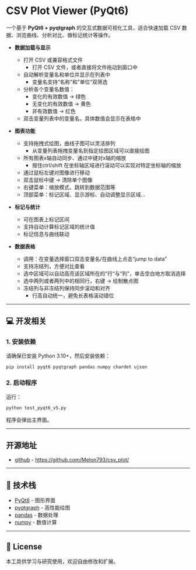 # CSV Plot Viewer (PyQt6)

一个基于 **PyQt6 + pyqtgraph** 的交互式数据可视化工具，适合快速加载 CSV 数据、浏览曲线、分析对比、做标记统计等操作。


- **数据加载与显示**
  - 打开 CSV 或兼容格式文件
    - 打开 CSV 文件，或者直接将文件拖动到窗口中
  - 自动解析变量名和单位并显示在列表中
    - 变量名支持“名称”和”单位“双筛选
  - 分析各个变量名数值：
    - 变化的有效数值 -> 绿色
    - 无变化的有效数值 -> 黄色
    - 非有效数值 -> 红色
  - 双击变量列表中的变量名，具体数值会显示在表格中

- **图表功能**
  - 支持拖拽式绘图，曲线子图可以灵活排列
    - 从变量列表拖拽变量名到指定绘图区域可以直接绘图
  - 所有图表x轴自动同步、通过中键对x轴的缩放
    - 按住ctrl/shift 在坐标轴区域进行滚动可以实现对特定坐标轴的缩放
  - 通过鼠标左键对图像进行移动
  - 双击鼠标中键 -> 清除单个图像
  - 右键菜单：缩放模式、跳转到数据范围等
  - 顶部菜单：标记区域、显示游标、自动调整显示区域...

- **标记与统计**
  - 可在图表上标记区间
  - 支持自动计算标记区域的统计值
  - 标记信息与曲线联动

- **数据表格**
  - 调用：在变量选择窗口双击变量名/在曲线上点击“jump to data”
  - 支持冻结列，方便对比查看
  - 选中区域可以自动高亮该区域所在的”行“与“列”，单击空白地方取消选择
  - 选中两列或者两列中的相同行，右键 -> 绘制散点图
  - 冻结列与非冻结列保持同步滚动和对齐
    - 行高自动统一，避免长表格滚动错位

---
## 💻 开发相关

### 1. 安装依赖
请确保已安装 Python 3.10+，然后安装依赖：
```bash
pip install pyqt6 pyqtgraph pandas numpy chardet ujson
```

### 2. 启动程序
运行：
```bash
python test_pyqt6_v5.py
```

程序会弹出主界面。

---
##  开源地址

- [github](https://github.com/Melon793/csv_plot/) - https://github.com/Melon793/csv_plot/


---

## 📌 技术栈

- [PyQt6](https://pypi.org/project/PyQt6/) - 图形界面
- [pyqtgraph](http://www.pyqtgraph.org/) - 高性能绘图
- [pandas](https://pandas.pydata.org/) - 数据处理
- [numpy](https://numpy.org/) - 数值计算

---

## 📄 License
本工具供学习与研究使用，欢迎自由修改和扩展。
